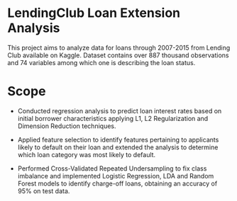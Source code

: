 # LendingClub Loan Extension Analysis 

This project aims to analyze data for loans through 2007-2015 from Lending Club available on Kaggle. Dataset contains over 887 thousand observations and 74 variables among which one is describing the loan status. 

# Scope	

- Conducted regression analysis to predict loan interest rates based on initial borrower characteristics applying L1, L2 Regularization and Dimension Reduction techniques.

- Applied feature selection to identify features pertaining to applicants likely to default on their loan and extended the analysis to determine which loan category was most likely to default.

- Performed Cross-Validated Repeated Undersampling to fix class imbalance and implemented Logistic Regression, LDA and Random Forest models to identify charge-off loans, obtaining an accuracy of 95% on test data.
